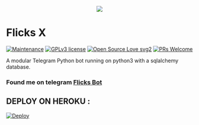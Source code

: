 <p align="center">
   <img src="https://telegra.ph/file/03cb0bd528c916510ea52.jpg">
</p>

# Flicks X
[![Maintenance](https://img.shields.io/badge/Maintained%3F-yes-green.svg)](https://GitHub.com/Naereen/StrapDown.js/graphs/commit-activity) [![GPLv3 license](https://img.shields.io/badge/License-GPLv3-blue.svg)](https://perso.crans.org/besson/LICENSE.html) [![Open Source Love svg2](https://badges.frapsoft.com/os/v2/open-source.svg?v=103)](https://github.com/ellerbrock/open-source-badges/) [![PRs Welcome](https://img.shields.io/badge/PRs-welcome-brightgreen.svg?style=flat-square)](https://makeapullrequest.com)

A modular Telegram Python bot running on python3 with a sqlalchemy database.

### Found me on telegram [Flicks Bot](https://t.me/FlicksManagerBot)

## DEPLOY ON HEROKU :

[![Deploy](https://www.herokucdn.com/deploy/button.svg)](https://heroku.com/deploy?template=https://github.com/Tonic990/manager)


